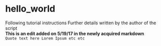 # hello_world
Following tutorial instructions
Further details written by the author of the script  
**This is an edit added on 5/19/17 in the newly acquired markdown**  
`Quote text here Lorem Ipsum etc etc`
